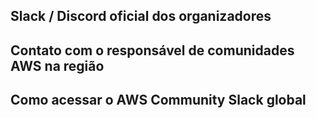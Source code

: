 ﻿## Slack / Discord oficial dos organizadores

## Contato com o responsável de comunidades AWS na região

## Como acessar o AWS Community Slack global
